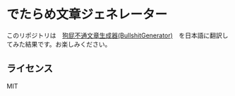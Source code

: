 # でたらめ文章ジェネレーター

このリポジトリは　[狗屁不通文章生成器(BullshitGenerator)](https://github.com/menzi11/BullshitGenerator)　を日本語に翻訳してみた結果です。お楽しみください。

## ライセンス
MIT